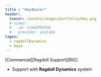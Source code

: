 ```yaml
---
title : "Heydealer"
header:
  teaser: /assets/images/portfolio/Hey.png
  # video:
  #   id: tz84ZPRCRo8
  #   provider: youtube
tages:
  - ragdollDynamics
  - maya
---
```


[Commercial][Ragdoll Support][RIG]

- Support with **Ragdoll Dynamics** system